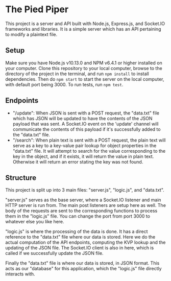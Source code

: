 # The Pied Piper

This project is a server and API built with Node.js, Express.js, and Socket.IO frameworks and libraries. It is a simple server which has an API pertaining to modify a plaintext file.

## Setup

Make sure you have Node.js v10.13.0 and NPM v6.4.1 or higher installed on your computer. Clone this repository to your local computer, browse to the directory of the project in the terminal, and run ``npm install`` to install dependencies. Then do ``npm start`` to start the server on the local computer, with default port being 3000. To run tests, run ``npm test``.

## Endpoints

- "/update": When JSON is sent with a POST request, the "data.txt" file which has JSON will be updated to have the contents of the JSON payload that was sent. A Socket.IO event on the 'update' channel will communicate the contents of this payload if it's successfully added to the "data.txt" file.
- "/search": When plain text is sent with a POST request, the plain text will serve as a key to a key-value pair lookup for object properties in the "data.txt" file. It will attempt to search for the value corresponding to the key in the object, and if it exists, it will return the value in plain text. Otherwise it will return an error stating the key was not found.

## Structure

This project is split up into 3 main files: "server.js", "logic.js", and "data.txt". 

"server.js" serves as the base server, where a Socket.IO listener and main HTTP server is run from. The main post listeners are setup here as well. The body of the requests are sent to the corresponding functions to process them in the "logic.js" file. You can change the port from port 3000 to whatever else you like here.

"logic.js" is where the processing of the data is done. It has a direct reference to the "data.txt" file where our data is stored. Here we do the actual computation of the API endpoints, computing the KVP lookup and the updating of the JSON file. The Socket.IO client is also in here, which is called if we successfully update the JSON file.

Finally the "data.txt" file is where our data is stored, in JSON format. This acts as our "database" for this application, which the "logic.js" file directly interacts with.